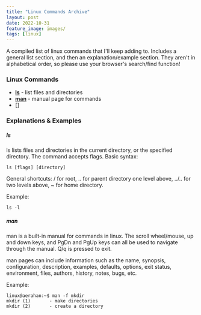 ```yaml
---
title: "Linux Commands Archive"
layout: post
date: 2022-10-31
feature_image: images/
tags: [linux]
---
```


A compiled list of linux commands that I'll keep adding to. Includes a general list section, and then an explanation/example section. They aren't in alphabetical order, so please use your browser's search/find function!

<!--more-->

### Linux Commands
- [**ls**](#ls) - list files and directories
- [**man**](#man) - manual page for commands
- []

### Explanations & Examples

##### ls
ls lists files and directories in the current directory, or the specified directory. The command accepts flags. 
Basic syntax: 
```console
ls [flags] [directory]
```
General shortcuts: / for root, .. for parent directory one level above, ../.. for two levels above, ~ for home directory.

Example:
```console
ls -l
```

##### man
man is a built-in manual for commands in linux. The scroll wheel/mouse, up and down keys, and PgDn and PgUp keys can all be used to navigate through the manual. Q/q is pressed to exit. 

man pages can include information such as the name, synopsis, configuration, description, examples, defaults, options, exit status, environment, files, authors, history, notes, bugs, etc. 

Example:
```console
linux@aerahan:~$ man -f mkdir
mkdir (1)       - make directories
mkdir (2)       - create a directory
```


